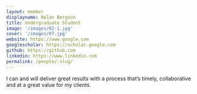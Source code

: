 ```yaml
---
layout: member
displayname: Nolan Bergson
title: Undergraduate Student
image: '/images/02-1.jpg'
cover: '/images/07.jpg'
website: https://www.google.com
googlescholar: https://scholar.google.com
github: https://github.com
linkedin: https://www.linkedin.com
permalink: /people/:slug/
---
```

<!-- Put your biography here -->
I can and will deliver great results with a process that’s timely, collaborative and at a great value for my clients.